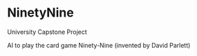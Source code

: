 # NinetyNine

University Capstone Project

AI to play the card game Ninety-Nine (invented by David Parlett)